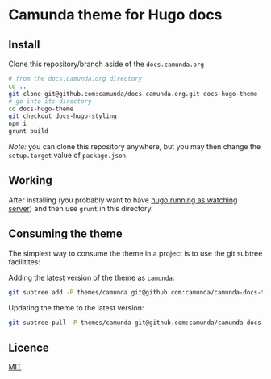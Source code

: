 # Camunda theme for Hugo docs

## Install

Clone this repository/branch aside of the `docs.camunda.org`

```sh
# from the docs.camunda.org directory
cd ..
git clone git@github.com:camunda/docs.camunda.org.git docs-hugo-theme
# go into its directory
cd docs-hugo-theme
git checkout docs-hugo-styling
npm i
grunt build
```

_Note:_ you can clone this repository anywhere,
but you may then change the `setup.target` value of `package.json`.

## Working

After installing (you probably want to have [hugo running as watching server][building-docs])
and then use `grunt` in this directory.

## Consuming the theme

The simplest way to consume the theme in a project is to use the git subtree facilitites:

Adding the latest version of the theme as `camunda`:

```bash
git subtree add -P themes/camunda git@github.com:camunda/camunda-docs-theme.git dist --squash
```

Updating the theme to the latest version:

```bash
git subtree pull -P themes/camunda git@github.com:camunda/camunda-docs-theme.git dist --squash
```

## Licence

[MIT](LICENSE)


[building-docs]: https://github.com/camunda/docs.camunda.org/tree/hugo#building-the-doumentation
